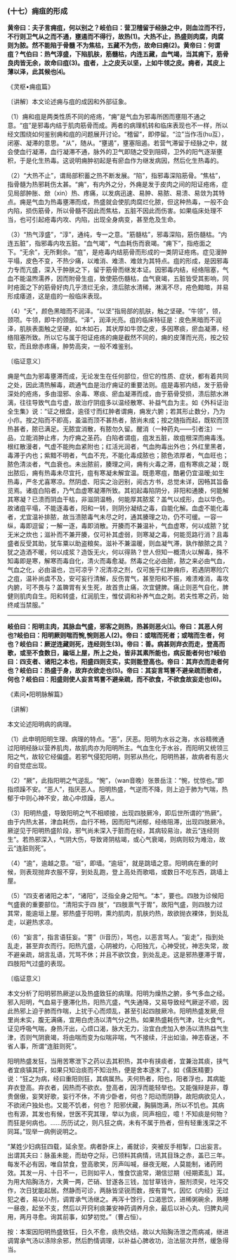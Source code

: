 ### (十七）痈疽的形成

**黄帝曰：夫子言痈疽，何以别之？岐伯曰：营卫稽留于经脉之中，则血泣而不行，不行则卫气从之而不通，壅遏而不得行，故热(1)。大热不止，热盛则肉腐，肉腐则为脓。然不能陷于骨髓 不为焦枯，五藏不为伤，故命曰痈(2)。黄帝曰：何谓疽？气伯曰：热气淳盛，下陷肌肤，筋髓枯，内连五藏，血气竭，当其痈下，筋骨良肉皆无余，故命曰疽(3)。疽者，上之皮夭以坚，上如牛领之皮。痈者，其皮上薄以泽，此其候也⑷。**

​《灵枢•痈疽篇》

〔讲解〕本文论述痈与疽的成因和外部征象。

（1）痈和疽是两类性质不同的疮疡，“痈”是气血为邪毒所困而壅阻不通之意。“疽”是邪毒内结于肌肉筋骨而成。两者的病理机转和临床表现也不一样，所以经文围绕如何鉴别痈和疽的问题展开讨论。“稽留”，即停留。“泣”当作冱(hu互），闭塞、凝滞的意思。“从”，随从。“壅遏”，壅塞阻遏。若营气滞留于经脉之中，就会使血行凝滞，血行凝滞不通，脉外的卫气即随之受到阻碍，卫外的阳气逐渐壅积，于是化生热毒。这说明痈肿初起是有瘀血作为继发病因，然后化生热毒的。

（2）“大热不止”，谓局部积蓄之热不断发展。“陷”，指邪毒深陷筋骨。“焦枯”，指骨髓为热邪耗伤太甚。“痈”，有内外之分，外痈是发于皮肉之间的阳证疮疡，症见局部肿胀、焮（xin）热、疼痛，以发病迅速、易肿、易脓、易溃、易敛为其特点。痈是气血为热毒壅滞而成，热盛就会使肌肉腐烂化脓，但这种热毒，一般不会内陷，损伤筋骨，所以骨髓不因此而焦枯，五脏不因此而伤害。如果临床处理不当，也可引起疮毒内攻、内陷，出现全身病变，甚至危及生命。

（3）“热气淳盛”，“淳”，通纯，专一之意。"筋髓枯”，邪毒深陷，筋伤髓枯。“内连五脏”，指邪毒内攻五脏。“血气竭”，气血耗伤而衰竭。“痈下”，指疮面之下。“无余”，无所剩余。“疽”，是疮毒内结筋骨而形成的一类阴证疮疡。症见漫肿平塌，皮色不变，不热少痛，以难消、难溃、难敛为其特点。疽的形成，是因邪毒力专而亢盛，深入于肿肤之下，留于筋骨而继发本证。因邪毒内结，经络阻塞，气血不能温煦濡养，因而附骨生疽，致使筋伤髓枯，血气衰竭，五脏皆受其影响，同时疮面之下的筋骨好肉几乎溃烂无余，溃后脓水清稀，淋漓不尽，疮色黯暗，并易形成痿道，这是疽的一般临床表现。

（4）“夭”，颜色黑暗而不润泽。“以坚”指局部的肌肤，触之坚硬。“牛领”，领，颈项。牛领，即牛的颈部。“泽”，润泽光亮。疽的临床特征是：皮色黑暗而不润泽，肌肤表面触之坚硬，如木如石，其状厚如牛颈之皮，多因寒痰，瘀血凝滞，经络阻塞所致。所以它与属于阳证疮疡的痈是截然不同的，痈的皮薄而光亮，按之较软，而且焮赤疼痛，肿势高突，一般不难鉴别。

〔临证意义〕

痈是气血为邪毒壅滞而成，无论发生在任何部位，但它的性质、症状，都有着共同之处，因此清热解毒，疏通气血是治疗痈证的重要法则。疽是毒邪内结，发于筋骨深处的疮疡，多由湿邪、余毒、寒痰、瘀血凝滞而成，由于筋骨受损，溃后脓水淋漓，往往导致气血亏虚，故治疗阴疽多以温经散寒、补益气血为主。如《外科证治全生集》说：“证之根盘，逾径寸而红肿者谓痈，痈发六腑；若其形止数分，乃为小疖。按之陷而不即高，虽温而顶不甚热者，脓尚未成；按之随指而起，既软而顶热甚者，脓已满足。无脓宜消散，有脓勿久留。醒消（一种药丸——引者注）一品，立能消肿止疼，为疗痈之圣药。白陷者谓疽，疽发五脏，故疽根深而痈毒浅。根红散漫者，气虚不能拘血紧附也；红活光润者，气血拘毒出外也；外红里黑者，毒滞于内也；紫黯不明者，气血不充，不能化毒成脓也；脓色浓厚者，气血旺也；脓色清淡者，气血衰也。未出脓前，腠理之间，痈有火毒之滞，疽有寒痰之凝；既出脓后，痈有热毒未尽宜托，疽有寒凝未解宜温。既患寒疽，酷暑仍宜温暧;如生热毒，严冬尤喜寒凉。然阴虚、阳实之治迥别，阅古方书，总觉未详，因畅其旨备览焉。诸疽白陷者，乃气血虚寒凝滞所致。其初起毒陷阴分，非阳和通腠，何能解其寒凝？已溃而阴血干枯，非滋阴温畅，何能厚其脓浆？盖气以成形，血以华色。故诸疽平塌，不能逐毒者，阳和一转，则阴分凝结之毒，自能化解。血虚不能化毒者，尤宜温补排脓，故当溃脓毒气未尽之时，通其腠理之功，仍不可缓。一容一纵，毒即逗留；一解一逐，毒即消散。开腠而不兼温补，气血虚寒，何以成脓？犹无米之炊也；滋补而不兼开腠，仅可补其虚弱，则寒凝之毒，何能觅路行消？且毒盛者反受其助，犹车粟以助盗粮矣。滋补不兼温暖，则血凝气滞，孰作酿脓之具？犹之造酒不暖，何以成浆？造饭无火，何以得熟？世人但知一概清火以解毒，殊不知毒即是寒，解寒而毒自化，清火而毒愈凝。然毒之化必由脓，脓之来必由气血，气血之化，必由温也，岂可凉乎？况清凉之剂，仅可施于红肿痈疖，若遇阴寒险穴之疽，温补尚虞不及，安可妄行清解，反伤胃气，甚至阳和不振，难溃难消，毒攻内腑，可不畏与？盖聛胃有关生死，故首贵止痛，次宜健脾。痛止则恶气自化，脾健则肌肉自生。阳和转盛，红润肌生，惟仗调和补养气血之剤。若夫性寒之药，始终咸当禁服。”

* * *

**岐伯曰：阳明主肉，其脉血气盛，邪客之则热，热甚则恶火⑴。帝曰：其恶人何也?岐伯曰：阳明厥则喘而惋,惋则恶人(2)。帝曰：或喘而死者；或喘而生者，何也？岐伯曰：厥逆连藏则死，连经则生(3)。帝曰：善。病甚则弃衣而走，登高而歌，或至不食数日，踰垣上屋，所上之处，皆非其素所能也，病反能者何也?岐伯曰：四支者、诸阳之本也，阳盛四则支实，实则能登高也。帝曰：其弃衣而走者何也？岐伯曰：热盛于身，故弃衣欲走也(5)。帝曰：其妄言骂詈不避亲疏而歌者，何也？岐伯曰：阳盛则使人妄言骂詈不避亲疏，而不欲食，不欲食故妄走也(6)。**

​《素问•阳明脉解篇》

〔讲解〕

本文论述阳明病的病理。

（1）此申明阳明生理、病理的特点。“恶”，厌恶。阳明为水谷之海，水谷精微通过阳明经脉以营养肌肉，故肌肉亦为阳明所主。气血生化于水谷，而阳明又统领三阳之气，故较它经偏盛。若邪气侵犯阳明，则邪从热化，阳明热甚，故病者有恶火的自觉症出现。

（2）“厥”，此指阳明之气逆乱。“惋”，（wan音晚）张景岳注：“惋，忧惊也。”即指烦躁不安。“恶人”，指厌恶人。阳明热盛，气逆而不降，则上迫于肺为气喘，热郁于中则心神不安，故心中烦躁，恶人。

（3）阳明热盛，导致阳明之气不相顺接，出现四肢厥冷，即后世所谓的“热厥”。由于内热太甚，津血耗伤，血行不畅，因而阳气闭郁，经络阻滞，出现四肢厥冷。厥逆见于阳明热盛阶段，邪气尚未深入于脏而在经，其病较易治，故云“连经则生”。若热邪深入，气阴大伤，导致肾阴枯竭，或心气衰竭，则病则较为难治，故云“连脏则死”。

（4）“逾”，逾越之意。“垣”，即墙。“逾垣”，就是跳墙之意。阳明病在重的时候，则表现抛弃衣服不穿，到处乱跑，登上高处而歌唱，或数日不吃东西，跳墙上屋。

（5）“四支者诸阳之本”，“诸阳”，泛指全身之阳气。“本”，要也。四肢为诊候阳气盛衰的重要部位。“清阳实于四
肢”，“四肢禀气于胃”，故阳气盛，则四肢力过其常，能逾垣上屋。邪热盛于阳明，熏灼肌肉，肌肤灼热，故欲抛衣裸体，到处乱走，以避热求凉。

（6）“妄言”，指言语狂妄。“詈”（li音历），骂也，以恶言骂人。“妄走”，指到处乱走，甚至弃衣而行。阳热亢盛，心阴被灼，心阳独亢，心神受扰，神志失常，故不避亲疏，胡言乱语，咒骂不休；并且不欲饮食，到处乱走。这是邪热壅滞于胃，四肢阳气过盛的表现。

〔临证意义〕

本文分析了阳明邪热厥逆以及热盛致狂的病理。阳明为燥热之腑，多气多血之经。邪入阳明，气血易于壅滞化热，阳热亢盛，气失通降，又易导致经气厥逆不顺，因此热邪上迫于肺而作喘，上扰于心而烦乱，甚至引起四肢厥冷。阳明热盛发厥,但里尚未实，腹无满痛，宜用白虎汤以清气分之热。如果热盛耗伤气津，壮火食气，证见呼吸气喘，身热汗出，心烦口渴，脉大无力，治宜白虎加入参汤以清热益气生津，否则气阴衰竭，将由喘而变为似喘非喘，气不接续，汗出如油，神志昏迷，不省人事，所谓“连脏则死”。

阳明热盛发狂，当用苦寒泄下之药以去其积热，其中有挟痰者，宜兼治其痰，挟气者宜痰镇其肝，如果只知治痰而不知治热，便是舍本逐末了。如《儒医精要》说：“狂之为病，经曰重阳则狂，其病属热。夫何热者，阳也，阳者浮也，其病能弃衣登高。弃衣者，因热而不欲衣。登高者，因浮而能轻举也。又能强辩是非，尊贵倨傲，妄笑好歌，妄行不休，不肯少卧者，何也？阳动而阴静，故阳病欲见人，不欲闭户独处也。又能不饥者，何也？
阳邪伏藏，胸膈饱满，所以不饥也。其病也有源，其发也有候，世医不究其理，举以为痰，同声相应，噫！不知痰是何物？而狂是何病也。……历历试之，则凡狂之病，未有不属于热者，但有轻重浅深之不同耳。”现举一病例说明之。

“某姓少妇病狂四载，延余至。病者卧床上，甫就诊，突被反手相掣，口出妄言。出谓其夫曰：脉虽未能，而劫夺之际，已领料其病情，讯其目珠之赤，盖已三年。每发不必有因，唯自禁食，登高歌笑，厉声叫喊，昼夜无眠，人莫能制，诸药罔效。其发一月、十日不一，已则如平人，惟食饮逾常，潮信愆期（经期紊乱）耳。为用大陷胸汤方，大黄一两，芒硝、甘遂各三钱，加甘草钱许，服剂须臾，吐泻交作，次日犹能起居。然静而可诊，两脉皆坚锐而数，按有胃气，因忆《内经》无过犯之者，易以小剂，调胃承气汤继之。再泻十馀行，口渴思饮，进稀粥碗余，熟睡一昼夜，起坐不支，然后以开窍利痰兼安神药调养月余，最后以补心丸、归脾丸间用，两月寻愈。询其前事，如梦初觉。”（曹占恒）。

按：本案因阳明热盛致狂，日久不愈，痰热交结，故以大陷胸汤泄之而病减，继进调胃承气汤以涤除余邪，然后酌情调理，以补益心脾收功，治法层次井然，缓急得当。

